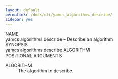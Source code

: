 ```yaml
---
layout: default
permalink: /docs/cli/yamcs_algorithms_describe/
sidebar: yes
---
```


<div class="man-title">NAME</div>
<div class="man-section">
    yamcs algorithms describe &ndash; Describe an algorithm
</div>

<div class="man-title">SYNOPSIS</div>
<div class="man-synopsis">
    yamcs algorithms describe ALGORITHM
</div>

<div class="man-title">POSITIONAL ARGUMENTS</div>
<div class="man-section">
    <dl>
        <dt class="arg">ALGORITHM</dt>
        <dd>The algorithm to describe.</dd>
    </dl>
</div>
